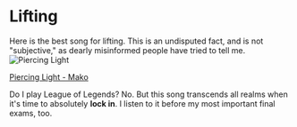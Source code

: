 # Lifting
Here is the best song for lifting. This is an undisputed fact, and is not "subjective," as dearly misinformed people have tried to tell me.
![Piercing Light](https://i.scdn.co/image/ab67616d0000b273a2ef30abcc11701922e2168c)

[Piercing Light - Mako](https://www.youtube.com/watch?v=Nqqc2FHf9Ug)

Do I play League of Legends? No. But this song transcends all realms when it's time to absolutely **lock in**. I listen to it before my most important final exams, too.
